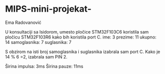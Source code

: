 # MIPS-mini-projekat-

Ema Radovanović

U konsultaciji sa Isidorom, umesto pločice STM32F103C6 koristila sam pločicu STM32F103R6 kako bih koristila port C.
ime: 3
prezime: 11
ukupno: 14
samoglasnika: 7
suglasnika: 7

S obzirom na isti broj samoglasnika i suglasnika izabrala sam port C. Kako je 14 % 6 =2, izabrala sam PIN 2.

Širina impulsa: 3ms
Širina pauze: 11ms
